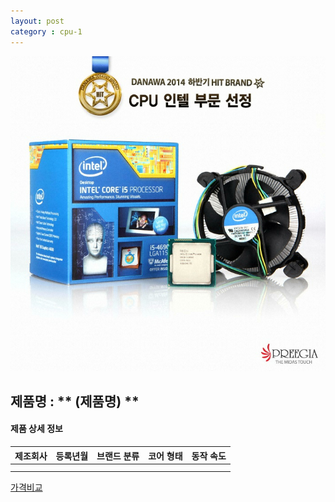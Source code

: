 ```yaml
---
layout: post
category : cpu-1
---
```


![alt text](https://github.com/kutchoiwjun92/kutchoiwjun92.github.com/blob/master/image/cpu-1.jpg?raw=true)

## 제품명 : ** (제품명)  **

#### 제품 상세 정보


제조회사  |  등록년월  |  브랜드 분류  |  코어 형태  |  동작 속도
--------- | ---------- | ------------- | ----------- | ------------
          |            |               |              
|||


[가격비교](링크)
